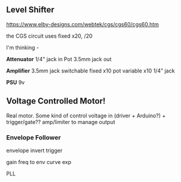 ## Level Shifter

https://www.elby-designs.com/webtek/cgs/cgs60/cgs60.htm

the CGS circuit uses fixed x20, /20

I'm thinking -

__Attenuator__
1/4" jack in
Pot
3.5mm jack out

__Amplifier__
3.5mm jack
switchable fixed x10
pot
variable x10
1/4" jack

__PSU__
9v

## Voltage Controlled Motor!
Real motor. Some kind of control voltage in (driver + Arduino?) + trigger/gate??
amp/limiter to manage output


### Envelope Follower
envelope
invert 
trigger

gain
freq to env
curve exp

PLL

